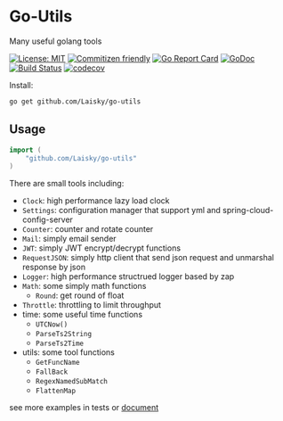 # Go-Utils

Many useful golang tools

[![License: MIT](https://img.shields.io/badge/License-MIT-yellow.svg)](https://opensource.org/licenses/MIT)
[![Commitizen friendly](https://img.shields.io/badge/commitizen-friendly-brightgreen.svg)](http://commitizen.github.io/cz-cli/)
[![Go Report Card](https://goreportcard.com/badge/github.com/Laisky/go-utils)](https://goreportcard.com/report/github.com/Laisky/go-utils)
[![GoDoc](https://godoc.org/github.com/Laisky/go-utils?status.svg)](https://godoc.org/github.com/Laisky/go-utils)
[![Build Status](https://travis-ci.org/Laisky/go-utils.svg?branch=master)](https://travis-ci.org/Laisky/go-utils)
[![codecov](https://codecov.io/gh/Laisky/go-utils/branch/master/graph/badge.svg)](https://codecov.io/gh/Laisky/go-utils)


Install:

```sh
go get github.com/Laisky/go-utils
```

## Usage

```go
import (
    "github.com/Laisky/go-utils"
)
```


There are small tools including:

- `Clock`: high performance lazy load clock
- `Settings`: configuration manager that support yml and spring-cloud-config-server
- `Counter`: counter and rotate counter
- `Mail`: simply email sender
- `JWT`: simply JWT encrypt/decrypt functions
- `RequestJSON`: simply http client that send json request and unmarshal response by json
- `Logger`: high performance structrued logger based by zap
- `Math`: some simply math functions
  - `Round`: get round of float
- `Throttle`: throttling to limit throughput
- time: some useful time functions
  - `UTCNow()`
  - `ParseTs2String`
  - `ParseTs2Time`
- utils: some tool functions
  - `GetFuncName`
  - `FallBack`
  - `RegexNamedSubMatch`
  - `FlattenMap`


see more examples in  tests or [document](https://godoc.org/github.com/Laisky/go-utils)
